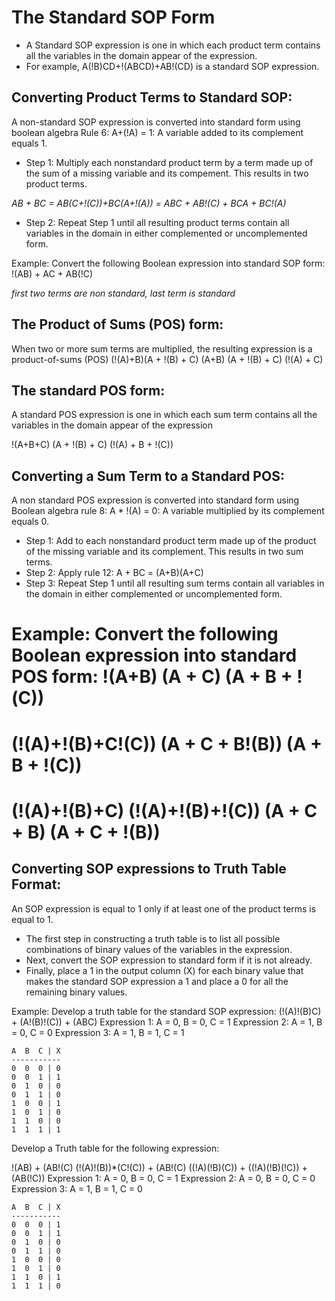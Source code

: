 # The Standard SOP Form
- A Standard SOP expression is one in which each product term contains all the variables in the domain appear of the expression.
- For example, A(!B)CD+!(ABCD)+AB!(CD) is a standard SOP expression.

## Converting Product Terms to Standard SOP:
A non-standard SOP expression is converted into standard form using boolean algebra Rule 6: A+(!A) = 1: A variable added to its complement equals 1.
- Step 1: Multiply each nonstandard product term by a term made up of the sum of a missing variable and its compement. This results in two product terms.

*AB + BC = AB(C+!(C))+BC(A+!(A)) = ABC + AB!(C) + BCA + BC!(A)*

- Step 2: Repeat Step 1 until all resulting product terms contain all variables in the domain in either complemented or uncomplemented form.

Example: Convert the following Boolean expression into standard SOP form:
!(AB) + AC + AB(!C)

*first two terms are non standard, last term is standard*

## The Product of Sums (POS) form:
When two or more sum terms are multiplied, the resulting expression is a product-of-sums (POS)
(!(A)+B)(A + !(B) + C)
(A+B) (A + !(B) + C) (!(A) + C)

## The standard POS form:
A standard POS expression is one in which each sum term contains all the variables in the domain appear of the expression

!(A+B+C) (A + !(B) + C) (!(A) + B + !(C))

## Converting a Sum Term to a Standard POS:

A non standard POS expression is converted into standard form using Boolean algebra rule 8: A * !(A) = 0: A variable multiplied by its complement equals 0.
- Step 1: Add to each nonstandard product term made up of the product of the missing variable and its complement. This results in two sum terms.
- Step 2: Apply rule 12: A + BC = (A+B)(A+C)
- Step 3: Repeat Step 1 until all resulting sum terms contain all variables in the domain in either complemented or uncomplemented form.

Example: Convert the following Boolean expression into standard POS form:
!(A+B) (A + C) (A + B + !(C))
= 
(!(A)+!(B)+C!(C)) (A + C + B!(B)) (A + B + !(C))
=
(!(A)+!(B)+C) (!(A)+!(B)+!(C)) (A + C + B) (A + C + !(B))
=

## Converting SOP expressions to Truth Table Format:

An SOP expression is equal to 1 only if at least one of the product terms is equal to 1.
- The first step in constructing a truth table is to list all possible combinations of binary values of the variables in the expression.
- Next, convert the SOP expression to standard form if it is not already.
- Finally, place a 1 in the output column (X) for each binary value that makes the standard SOP expression a 1 and place a 0 for all the remaining binary values.

Example: Develop a truth table for the standard SOP expression:
(!(A)!(B)C) + (A!(B)!(C)) + (ABC)
Expression 1: A = 0, B = 0, C = 1
Expression 2: A = 1, B = 0, C = 0
Expression 3: A = 1, B = 1, C = 1

```
A  B  C | X
-----------
0  0  0 | 0
0  0  1 | 1
0  1  0 | 0
0  1  1 | 0
1  0  0 | 1
1  0  1 | 0
1  1  0 | 0
1  1  1 | 1
```

Develop a Truth table for the following expression:

!(AB) + (AB!(C)
(!(A)!(B))\*(C!(C)) + (AB!(C)
((!A)(!B)(C)) + ((!A)(!B)(!C)) + (AB(!C))
Expression 1: A = 0, B = 0, C = 1
Expression 2: A = 0, B = 0, C = 0
Expression 3: A = 1, B = 1, C = 0

```
A  B  C | X
-----------
0  0  0 | 1
0  0  1 | 1
0  1  0 | 0
0  1  1 | 0
1  0  0 | 0
1  0  1 | 0
1  1  0 | 1
1  1  1 | 0
```
